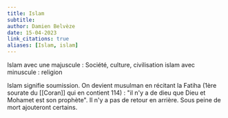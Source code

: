 ```yaml
---
title: Islam
subtitle:
author: Damien Belvèze
date: 15-04-2023
link_citations: true
aliases: [Islam, islam]
---
```


Islam avec une majuscule : Société, culture, civilisation
islam avec minuscule : religion

Islam signifie soumission. 
On devient musulman en récitant la Fatiha (1ère sourate du [[Coran]] qui en contient 114) : "il n'y a de dieu que Dieu et Mohamet est son prophète". Il n'y a pas de retour en arrière. Sous peine de mort ajouteront certains.

